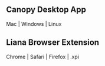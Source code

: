 ## Canopy Desktop App

Mac | Windows | Linux

## Liana Browser Extension

Chrome | Safari | Firefox | .xpi
